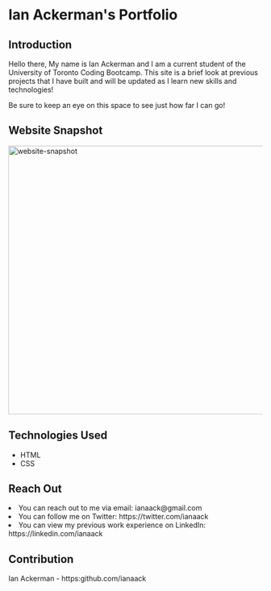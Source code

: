 # Ian Ackerman's Portfolio

## Introduction
Hello there,
My name is Ian Ackerman and I am a current student of the University of Toronto Coding Bootcamp.
This site is a brief look at previous projects that I have built and will be updated as I learn new skills and technologies!

Be sure to keep an eye on this space to see just how far I can go!

## Website Snapshot
<img width="533" alt="website-snapshot" src="https://user-images.githubusercontent.com/47282257/156402791-2e3fa406-4994-4472-ade1-4f18e0a3e008.png">

## Technologies Used
* HTML
* CSS

## Reach Out
<li>You can reach out to me via email: ianaack@gmail.com</li>
<li>You can follow me on Twitter: https://twitter.com/ianaack</li>
<li>You can view my previous work experience on LinkedIn: https://linkedin.com/ianaack</li>

## Contribution
Ian Ackerman - https:github.com/ianaack
